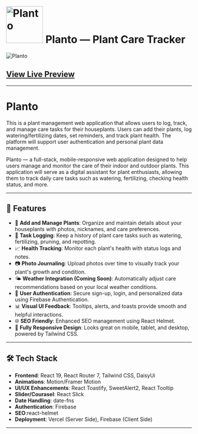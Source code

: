 # <img src="https://i.ibb.co/HpqKHdv4/logo.png" width="100" title="Planto"> Planto — Plant Care Tracker
 
 <img src="https://i.ibb.co/LdCF4xQY/Screenshot-1.png" width="" title="Planto">


<h2> <a href="https://green-3f4f3.web.app/" target="_blank">View Live Preview</a></h2>

--- 

# Planto 
This is a plant management web application that allows users to log, track, and manage care tasks for their houseplants. Users can add their plants, log watering/fertilizing dates, set reminders, and track plant health. The platform will support user authentication and personal plant data management.

Planto — a full-stack, mobile-responsive web application designed to help users manage and monitor the care of their indoor and outdoor plants. This application will serve as a digital assistant for plant enthusiasts, allowing them to track daily care tasks such as watering, fertilizing, checking health status, and more.

---

## 🌟 Features

- 🌱 **Add and Manage Plants**: Organize and maintain details about your houseplants with photos, nicknames, and care preferences.
- 📅 **Task Logging**: Keep a history of plant care tasks such as watering, fertilizing, pruning, and repotting.
- 📈 **Health Tracking**: Monitor each plant's health with status logs and notes.
- 📷 **Photo Journaling**: Upload photos over time to visually track your plant's growth and condition.
- 🌤️ **Weather Integration (Coming Soon)**: Automatically adjust care recommendations based on your local weather conditions.
- 🔐 **User Authentication**: Secure sign-up, login, and personalized data using Firebase Authentication.
- 📊 **Visual UI Feedback**: Tooltips, alerts, and toasts provide smooth and helpful interactions.
- 🌐 **SEO Friendly**: Enhanced SEO management using React Helmet.
- 📱 **Fully Responsive Design**: Looks great on mobile, tablet, and desktop, powered by Tailwind CSS.

---

## 🛠️ Tech Stack

- **Frontend**: React 19, React Router 7, Tailwind CSS, DaisyUi
- **Animations**: Motion/Framer Motion
- **UI/UX Enhancements**: React Toastify, SweetAlert2, React Tooltip
- **Slider/Courasel**: React Slick
- **Date Handling**: date-fns
- **Authentication**: Firebase
- **SEO**:react-helmet
- **Deployment**: Vercel (Server Side), Firebase (Client Side)

---

